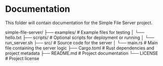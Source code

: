 # Documentation

This folder will contain documentation for the Simple File Server project.

simple-file-server/
├── examples/           # Example files for testing
│   └── hello.txt
├── scripts/            # Optional scripts for deployment or running
│   └── run_server.sh
├── src/                # Source code for the server
│   └── main.rs         # Main file containing the server logic
├── Cargo.toml          # Rust dependencies and project metadata
├── README.md           # Project documentation
└── LICENSE             # Project license

